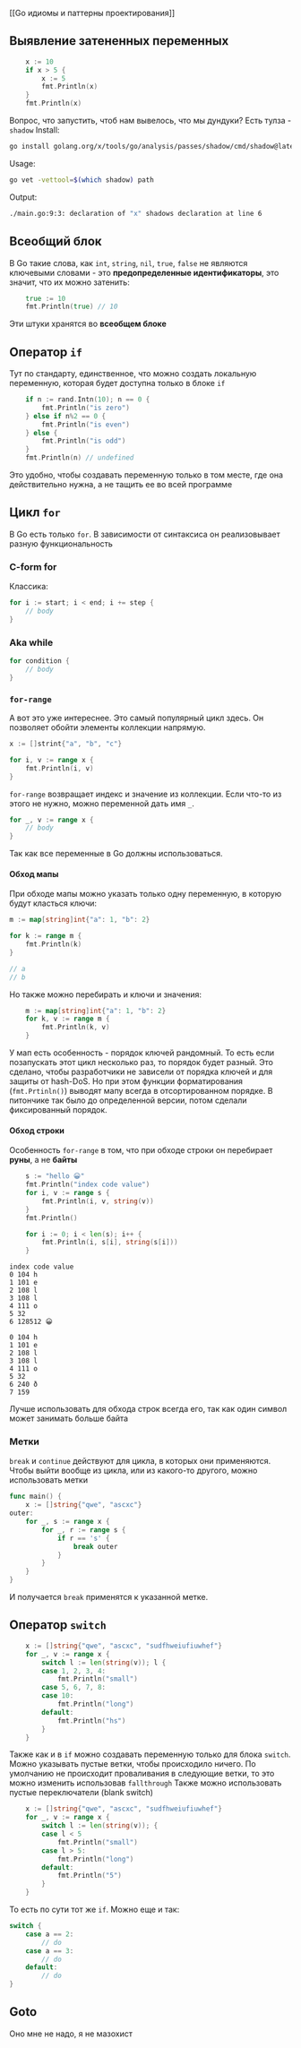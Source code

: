 [[Go идиомы и паттерны проектирования]]


## Выявление затененных переменных
```go
    x := 10
    if x > 5 {
        x := 5
        fmt.Println(x)
    }
    fmt.Println(x)
```
Вопрос, что запустить, чтоб нам вывелось, что мы дундуки? Есть тулза - `shadow`
Install:
```bash
go install golang.org/x/tools/go/analysis/passes/shadow/cmd/shadow@latest
```
Usage:
```bash
go vet -vettool=$(which shadow) path   
```
Output:
```bash
./main.go:9:3: declaration of "x" shadows declaration at line 6
```
## Всеобщий блок
В Go такие слова, как `int`, `string`, `nil`, `true`, `false` не являются ключевыми словами - это **предопределенные идентификаторы**, это значит, что их можно затенить:
```go
    true := 10
    fmt.Println(true) // 10
```
Эти штуки хранятся во **всеобщем блоке**
## Оператор `if`
Тут по стандарту, единственное, что можно создать локальную переменную, которая будет доступна только в блоке `if`
```go
    if n := rand.Intn(10); n == 0 {
        fmt.Println("is zero")
    } else if n%2 == 0 {
        fmt.Println("is even")
    } else {
        fmt.Println("is odd")
    }
    fmt.Println(n) // undefined
```
Это удобно, чтобы создавать переменную только в том месте, где она действительно нужна, а не тащить ее во всей программе

## Цикл `for`
В Go есть только `for`. В зависимости от синтаксиса он реализовывает разную функциональность
### C-form for
Классика:
```go
for i := start; i < end; i += step {
	// body
}
```

### Aka while
```go
for condition {
	// body
}
```

### `for-range`
А вот это уже интереснее. Это самый популярный цикл здесь. Он позволяет обойти элементы коллекции напрямую.
```go
x := []strint{"a", "b", "c"}

for i, v := range x {
	fmt.Println(i, v)
}
```
`for-range` возвращает индекс и значение из коллекции. Если что-то из этого не нужно, можно переменной дать имя `_`.
```go
for _, v := range x {
	// body
}
```
Так как все переменные в Go должны использоваться. 

#### Обход мапы
При обходе мапы можно указать только одну переменную, в которую будут класться ключи:
```go
m := map[string]int{"a": 1, "b": 2}

for k := range m {
	fmt.Println(k)
}

// a
// b
```
Но также можно перебирать и ключи и значения:
```go
    m := map[string]int{"a": 1, "b": 2}
    for k, v := range m {
        fmt.Println(k, v)
    }
```
У мап есть особенность - порядок ключей рандомный. То есть если позапускать этот цикл несколько раз, то порядок будет разный. Это сделано, чтобы разработчики не зависели от порядка ключей и для защиты от hash-DoS. Но при этом функции форматирования (`fmt.Prtinln()`) выводят мапу всегда в отсортированном порядке. В питончике так было до определенной версии, потом сделали фиксированный порядок.
#### Обход строки
Особенность `for-range` в том, что при обходе строки он перебирает **руны**, а не **байты**
```go
    s := "hello 😀"
    fmt.Println("index code value")
    for i, v := range s {
        fmt.Println(i, v, string(v))
    }
    fmt.Println()

    for i := 0; i < len(s); i++ {
        fmt.Println(i, s[i], string(s[i]))
    }
```
```
index code value
0 104 h
1 101 e
2 108 l
3 108 l
4 111 o
5 32  
6 128512 😀

0 104 h
1 101 e
2 108 l
3 108 l
4 111 o
5 32  
6 240 ð
7 159 
```
Лучше использовать для обхода строк всегда его, так как один символ может занимать больше байта
### Метки
`break` и `continue` действуют для цикла, в которых они применяются. Чтобы выйти вообще из цикла, или из какого-то другого, можно использовать метки
```go
func main() {
    x := []string{"qwe", "ascxc"}
outer:
    for _, s := range x {
        for _, r := range s {
            if r == 's' {
                break outer
            }
        }
    }
}
```
И получается `break` применятся к указанной метке.

## Оператор `switch`
```go
    x := []string{"qwe", "ascxc", "sudfhweiufiuwhef"}
    for _, v := range x {
        switch l := len(string(v)); l {
        case 1, 2, 3, 4:
            fmt.Println("small")
        case 5, 6, 7, 8:
        case 10:
            fmt.Println("long")
        default:
            fmt.Println("hs")
        }
    }
```
Также как и в `if` можно создавать переменную только для блока `switch`. Можно указывать пустые ветки, чтобы происходило ничего. По умолчанию не происходит проваливания в следующие ветки, то это можно изменить использовав `fallthrough`
Также можно использовать пустые переключатели (blank switch)
```go
    x := []string{"qwe", "ascxc", "sudfhweiufiuwhef"}
    for _, v := range x {
        switch l := len(string(v)); {
        case l < 5
            fmt.Println("small")
        case l > 5:
            fmt.Println("long")
        default:
            fmt.Println("5")
        }
    }
```
То есть по сути тот же `if`. Можно еще и так:
```go
switch {
	case a == 2:
		// do
	case a == 3:
		// do
	default:
		// do
}
```
## Goto
Оно мне не надо, я не мазохист